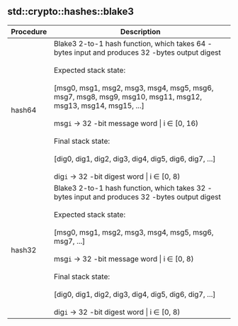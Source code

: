 
## std::crypto::hashes::blake3
| Procedure | Description |
| ----------- | ------------- |
| hash64 | Blake3 2-to-1 hash function, which takes 64 -bytes input and produces 32 -bytes output digest<br /><br />Expected stack state:<br /><br />[msg0, msg1, msg2, msg3, msg4, msg5, msg6, msg7, msg8, msg9, msg10, msg11, msg12, msg13, msg14, msg15, ...]<br /><br />msg`i` -> 32 -bit message word \| i ∈ [0, 16)<br /><br />Final stack state:<br /><br />[dig0, dig1, dig2, dig3, dig4, dig5, dig6, dig7, ...]<br /><br />dig`i` -> 32 -bit digest word \| i ∈ [0, 8) |
| hash32 | Blake3 2-to-1 hash function, which takes 32 -bytes input and produces 32 -bytes output digest<br /><br />Expected stack state:<br /><br />[msg0, msg1, msg2, msg3, msg4, msg5, msg6, msg7, ...]<br /><br />msg`i` -> 32 -bit message word \| i ∈ [0, 8)<br /><br />Final stack state:<br /><br />[dig0, dig1, dig2, dig3, dig4, dig5, dig6, dig7, ...]<br /><br />dig`i` -> 32 -bit digest word \| i ∈ [0, 8) |
